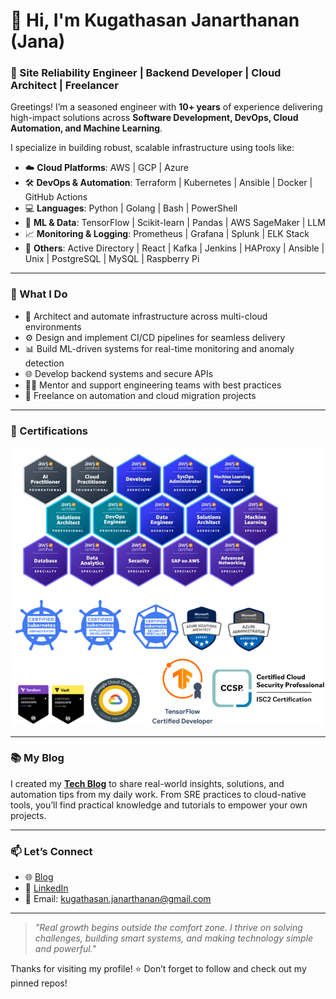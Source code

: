 # 👋 Hi, I'm Kugathasan Janarthanan (Jana)

### 🚀 Site Reliability Engineer | Backend Developer | Cloud Architect | Freelancer

Greetings! I’m a seasoned engineer with **10+ years** of experience delivering high-impact solutions across **Software Development, DevOps, Cloud Automation, and Machine Learning**.

I specialize in building robust, scalable infrastructure using tools like:

- ☁️ **Cloud Platforms**: AWS | GCP | Azure  
- 🛠️ **DevOps & Automation**: Terraform | Kubernetes | Ansible | Docker | GitHub Actions  
- 💻 **Languages**: Python | Golang | Bash | PowerShell  
- 🧠 **ML & Data**: TensorFlow | Scikit-learn | Pandas | AWS SageMaker | LLM 
- 📈 **Monitoring & Logging**: Prometheus | Grafana | Splunk | ELK Stack  
- 🔌 **Others**: Active Directory | React | Kafka | Jenkins | HAProxy | Ansible | Unix | PostgreSQL | MySQL | Raspberry Pi

---

### 🔧 What I Do

- 🧱 Architect and automate infrastructure across multi-cloud environments  
- ⚙️ Design and implement CI/CD pipelines for seamless delivery  
- 📊 Build ML-driven systems for real-time monitoring and anomaly detection  
- 🌐 Develop backend systems and secure APIs  
- 🧑‍🏫 Mentor and support engineering teams with best practices  
- 🤝 Freelance on automation and cloud migration projects

---

### 📜 Certifications

![Certs](certs_2025.png)

---

### 📚 My Blog

I created my [**Tech Blog**](https://scripting4ever.wordpress.com/) to share real-world insights, solutions, and automation tips from my daily work. From SRE practices to cloud-native tools, you’ll find practical knowledge and tutorials to empower your own projects.

---

### 📫 Let’s Connect

- 🌐 [Blog](https://scripting4ever.wordpress.com/)  
- 💼 [LinkedIn](https://www.linkedin.com/in/janarthanan-kugathasan)   
- 📧 Email: kugathasan.janarthanan@gmail.com

---

> _"Real growth begins outside the comfort zone. I thrive on solving challenges, building smart systems, and making technology simple and powerful."_  

Thanks for visiting my profile! ⭐️ Don’t forget to follow and check out my pinned repos!




